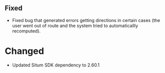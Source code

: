 ## Fixed
- Fixed bug that generated errors getting directions in certain cases (the user went out of route and the system tried to automaticallly recomputed).

# Changed
- Updated Situm SDK dependency to 2.60.1
